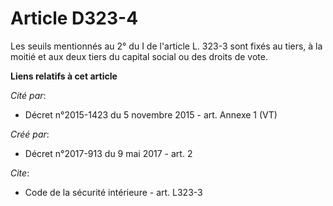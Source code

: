 # Article D323-4

Les seuils mentionnés au 2° du I de l'article L. 323-3 sont fixés au tiers, à la moitié et aux deux tiers du capital social
ou des droits de vote.

**Liens relatifs à cet article**

_Cité par_:

  - Décret n°2015-1423 du 5 novembre 2015 - art. Annexe 1 (VT)

_Créé par_:

  - Décret n°2017-913 du 9 mai 2017 - art. 2

_Cite_:

  - Code de la sécurité intérieure - art. L323-3
